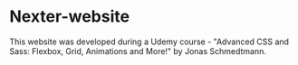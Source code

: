 # Nexter-website
This website was developed during a Udemy course - "Advanced CSS and Sass: Flexbox, Grid, Animations and More!" by Jonas Schmedtmann.
